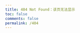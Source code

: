 ```yaml
---
title: 404 Not Found：该页无法显示
toc: false
comments: false
permalink: /404
---
```

<script type="text/javascript" src="http://www.qq.com/404/search_children.js" charset="utf-8"homePageUrl="https://edisonxu.github.io/index.html" homePageName="回到我的主页"></script>
